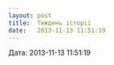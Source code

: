 ```yaml
---
layout: post
title:  Тиждень історії
date:   2013-11-13 11:51:19
---
```

  

  
Дата: 2013-11-13 11:51:19